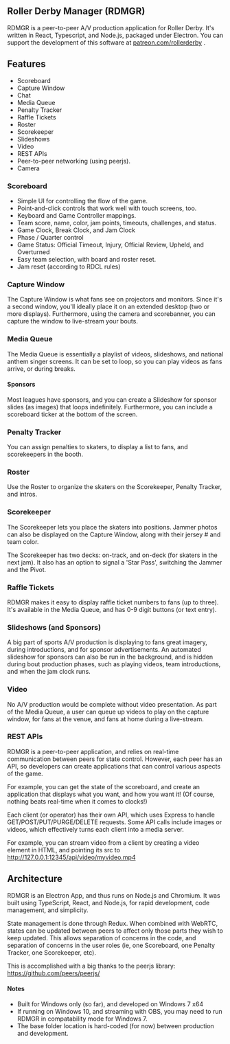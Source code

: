 ## Roller Derby Manager (RDMGR)

RDMGR is a peer-to-peer A/V production application for Roller Derby. It's written in React, Typescript, and Node.js, packaged under Electron. You can support the development of this software at [patreon.com/rollerderby](https://patreon.com/rollerderby) .

## Features
- Scoreboard
- Capture Window
- Chat
- Media Queue
- Penalty Tracker
- Raffle Tickets
- Roster
- Scorekeeper
- Slideshows
- Video
- REST APIs
- Peer-to-peer networking (using peerjs).
- Camera

### Scoreboard

- Simple UI for controlling the flow of the game.
- Point-and-click controls that work well with touch screens, too.
- Keyboard and Game Controller mappings.
- Team score, name, color, jam points, timeouts, challenges, and status.
- Game Clock, Break Clock, and Jam Clock
- Phase / Quarter control
- Game Status: Official Timeout, Injury, Official Review, Upheld, and Overturned
- Easy team selection, with board and roster reset.
- Jam reset (according to RDCL rules)

### Capture Window

The Capture Window is what fans see on projectors and monitors. Since it's a second window, you'll ideally place it on an extended desktop (two or more displays). Furthermore, using the camera and scorebanner, you can capture the window to live-stream your bouts.

### Media Queue

The Media Queue is essentially a playlist of videos, slideshows, and national anthem singer screens. It can be set to loop, so you can play videos as fans arrive, or during breaks.

#### Sponsors

Most leagues have sponsors, and you can create a Slideshow for sponsor slides (as images) that loops indefinitely. Furthermore, you can include a scoreboard ticker at the bottom of the screen.

### Penalty Tracker

You can assign penalties to skaters, to display a list to fans, and scorekeepers in the booth.

### Roster

Use the Roster to organize the skaters on the Scorekeeper, Penalty Tracker, and intros.

### Scorekeeper

The Scorekeeper lets you place the skaters into positions. Jammer photos can also be displayed on the Capture Window, along with their jersey # and team color.

The Scorekeeper has two decks: on-track, and on-deck (for skaters in the next jam). It also has an option to signal a 'Star Pass', switching the Jammer and the Pivot.

### Raffle Tickets

RDMGR makes it easy to display raffle ticket numbers to fans (up to three). It's available in the Media Queue, and has 0-9 digit buttons (or text entry).

### Slideshows (and Sponsors)

A big part of sports A/V production is displaying to fans great imagery, during introductions, and for sponsor advertisements. An automated slideshow for sponsors can also be run in the background, and is hidden during bout production phases, such as playing videos, team introductions, and when the jam clock runs.

### Video

No A/V production would be complete without video presentation. As part of the Media Queue, a user can queue up videos to play on the capture window, for fans at the venue, and fans at home during a live-stream.

### REST APIs

RDMGR is a peer-to-peer application, and relies on real-time communication between peers for state control. However, each peer has an API, so developers can create applications that can control various aspects of the game.

For example, you can get the state of the scoreboard, and create an application that displays what you want, and how you want it! (Of course, nothing beats real-time when it comes to clocks!)

Each client (or operator) has their own API, which uses Express to handle GET/POST/PUT/PURGE/DELETE requests. Some API calls include images or videos, which effectively turns each client into a media server. 

For example, you can stream video from a client by creating a video element in HTML, and pointing its src to http://127.0.0.1:12345/api/video/myvideo.mp4

## Architecture

RDMGR is an Electron App, and thus runs on Node.js and Chromium. It was built using TypeScript, React, and Node.js, for rapid development, code management, and simplicity. 

State management is done through Redux. When combined with WebRTC, states can be updated between peers to affect only those parts they wish to keep updated. This allows separation of concerns in the code, and separation of concerns in the user roles (ie, one Scoreboard, one Penalty Tracker, one Scorekeeper, etc).

This is accomplished with a big thanks to the peerjs library: https://github.com/peers/peerjs/

#### Notes

- Built for Windows only (so far), and developed on Windows 7 x64
- If running on Windows 10, and streaming with OBS, you may need to run RDMGR in compatability mode for Windows 7.
- The base folder location is hard-coded (for now) between production and development.